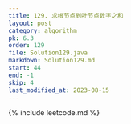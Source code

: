 ```yaml
---
title: 129. 求根节点到叶节点数字之和
layout: post
category: algorithm
pk: 6.3
order: 129
file: Solution129.java
markdown: Solution129.md
start: 44
end: -1
skip: 4
last_modified_at: 2023-08-15
---
```


{% include leetcode.md %}